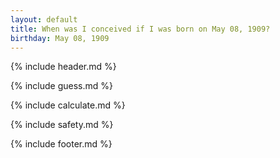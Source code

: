 ```yaml
---
layout: default
title: When was I conceived if I was born on May 08, 1909?
birthday: May 08, 1909
---
```


{% include header.md %}

{% include guess.md %}

{% include calculate.md %}

{% include safety.md %}

{% include footer.md %}



